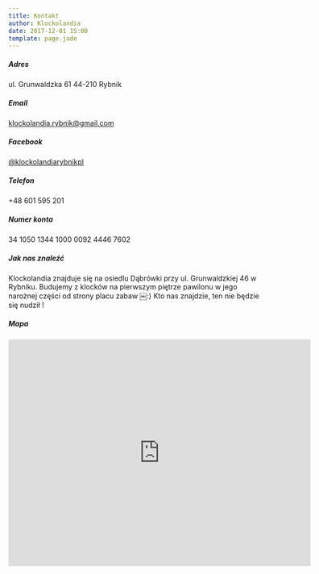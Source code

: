 ```yaml
---
title: Kontakt
author: Klockolandia
date: 2017-12-01 15:00
template: page.jade
---
```


##### Adres

ul. Grunwaldzka 61
44-210 Rybnik

##### Email

[klockolandia.rybnik@gmail.com](mailto:klockolandia.rybnik@gmail.com)

##### Facebook

[@klockolandiarybnikpl](https://www.facebook.com/klockolandiarybnikpl/)

##### Telefon

+48 601 595 201

##### Numer konta

34 1050 1344 1000 0092 4446 7602

##### Jak nas znaleźć

Klockolandia znajduje się na osiedlu Dąbrówki przy ul. Grunwaldzkiej 46 w Rybniku. Budujemy z klocków na pierwszym piętrze pawilonu w jego narożnej części od strony placu zabaw ￼:) Kto nas znajdzie, ten nie będzie się nudził !

##### Mapa

<iframe src="https://www.google.com/maps/embed?pb=!1m18!1m12!1m3!1d2559.5426746159837!2d18.51784951571852!3d50.09484867942787!2m3!1f0!2f0!3f0!3m2!1i1024!2i768!4f13.1!3m3!1m2!1s0x47114f3a482d0565%3A0xf5e2ba306c1dd48e!2sKlockolandia+Rybnik!5e0!3m2!1sen!2spl!4v1512308575819" width="600" height="450" frameborder="0" style="border:0" allowfullscreen></iframe>
